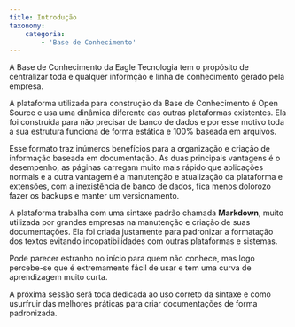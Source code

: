 ```yaml
---
title: Introdução
taxonomy:
    categoria:
        - 'Base de Conhecimento'
---
```


A Base de Conhecimento da Eagle Tecnologia tem o propósito de centralizar toda e qualquer informção e linha de conhecimento gerado pela empresa.

A plataforma utilizada para construção da Base de Conhecimento é Open Source e usa uma dinâmica diferente das outras plataformas existentes. Ela foi construida para não precisar de banco de dados e por esse motivo toda a sua estrutura funciona de forma estática e 100% baseada em arquivos.

Esse formato traz inúmeros benefícios para a organização e criação de informação baseada em documentação. As duas principais vantagens é o desempenho, as páginas carregam muito mais rápido que aplicações normais e a outra vantagem é a manutenção e atualização da plataforma e extensões, com a inexistência de banco de dados, fica menos dolorozo fazer os backups e manter um versionamento.

A plataforma trabalha com uma sintaxe padrão chamada **Markdown**, muito utilizada por grandes empresas na manutenção e criação de suas documentações. Ela foi criada justamente para padronizar a formatação dos textos evitando incopatibilidades com outras plataformas e sistemas.

Pode parecer estranho no início para quem não conhece, mas logo percebe-se que é extremamente fácil de usar e tem uma curva de aprendizagem muito curta.

A próxima sessão será toda dedicada ao uso correto da sintaxe e como usurfruir das melhores práticas para criar documentações de forma padronizada.